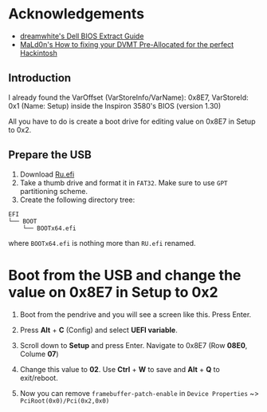 # Acknowledgements
- [dreamwhite's Dell BIOS Extract Guide](https://github.com/dreamwhite/bios-extraction-guide/blob/master/Dell/README.md)
- [MaLd0n's How to fixing your DVMT Pre-Allocated for the perfect Hackintosh](https://olarila.com/topic/40092-how-to-fixing-your-dvmt-pre-allocated-for-the-perfect-hackintosh/)

## Introduction
I already found the VarOffset (VarStoreInfo/VarName): 0x8E7, VarStoreId: 0x1 (Name: Setup) inside the Inspiron 3580's BIOS (version 1.30)

All you have to do is create a boot drive for editing value on 0x8E7 in Setup to 0x2.

## Prepare the USB
1. Download [Ru.efi](https://ruexe.blogspot.com/)
2. Take a thumb drive and format it in `FAT32`. Make sure to use `GPT` partitioning scheme.
3. Create the following directory tree:
```
EFI
└── BOOT
    └── BOOTx64.efi
```
where `BOOTx64.efi` is nothing more than `RU.efi` renamed.

# Boot from the USB and change the value on 0x8E7 in Setup to 0x2
1. Boot from the pendrive and you will see a screen like this. Press Enter.

2. Press **Alt** + **C** (Config) and select **UEFI variable**.

3. Scroll down to **Setup** and press Enter. Navigate to 0x8E7 (Row **08E0**, Colume **07**)

4. Change this value to **02**. Use **Ctrl** + **W** to save and **Alt** + **Q** to exit/reboot.

5. Now you can remove ``framebuffer-patch-enable`` in ``Device Properties`` ~> ``PciRoot(0x0)/Pci(0x2,0x0)``
